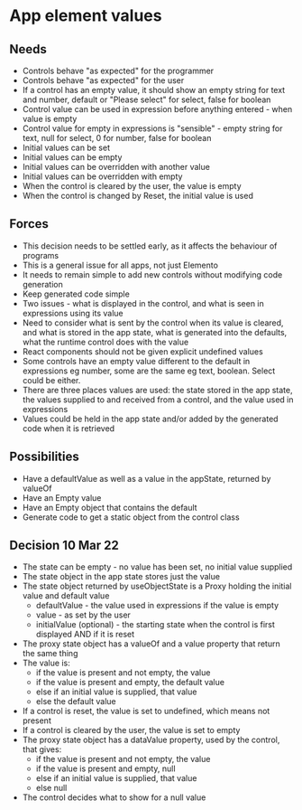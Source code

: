 App element values
==================

Needs
-----
- Controls behave "as expected" for the programmer
- Controls behave "as expected" for the user
- If a control has an empty value, it should show an empty string for text and number, default or "Please select" for select, false for boolean
- Control value can be used in expression before anything entered - when value is empty
- Control value for empty in expressions is "sensible" - empty string for text, null for select, 0 for number, false for boolean
- Initial values can be set
- Initial values can be empty
- Initial values can be overridden with another value
- Initial values can be overridden with empty
- When the control is cleared by the user, the value is empty
- When the control is changed by Reset, the initial value is used


Forces
------
- This decision needs to be settled early, as it affects the behaviour of programs
- This is a general issue for all apps, not just Elemento
- It needs to remain simple to add new controls without modifying code generation
- Keep generated code simple
- Two issues - what is displayed in the control, and what is seen in expressions using its value
- Need to consider what is sent by the control when its value is cleared, and what is stored in the app state, what is generated into the defaults, what the runtime control does with the value
- React components should not be given explicit undefined values
- Some controls have an empty value different to the default in expressions eg number, some are the same eg text, boolean.  Select could be either.
- There are three places values are used: the state stored in the app state, the values supplied to and received from a control, and the value used in expressions
- Values could be held in the app state and/or added by the generated code when it is retrieved


Possibilities
-------------
- Have a defaultValue as well as a value in the appState, returned by valueOf
- Have an Empty value
- Have an Empty object that contains the default
- Generate code to get a static object from the control class

Decision 10 Mar 22
------------------
- The state can be empty - no value has been set, no initial value supplied
- The state object in the app state stores just the value
- The state object returned by useObjectState is a Proxy holding the initial value and default value
  - defaultValue - the value used in expressions if the value is empty
  - value - as set by the user
  - initialValue (optional) - the starting state when the control is first displayed AND if it is reset
- The proxy state object has a valueOf and a value property that return the same thing
- The value is:
  - if the value is present and not empty, the value
  - if the value is present and empty, the default value
  - else if an initial value is supplied, that value
  - else the default value
- If a control is reset, the value is set to undefined, which means not present
- If a control is cleared by the user, the value is set to empty
- The proxy state object has a dataValue property, used by the control, that gives:
  - if the value is present and not empty, the value
  - if the value is present and empty, null
  - else if an initial value is supplied, that value
  - else null
- The control decides what to show for a null value
